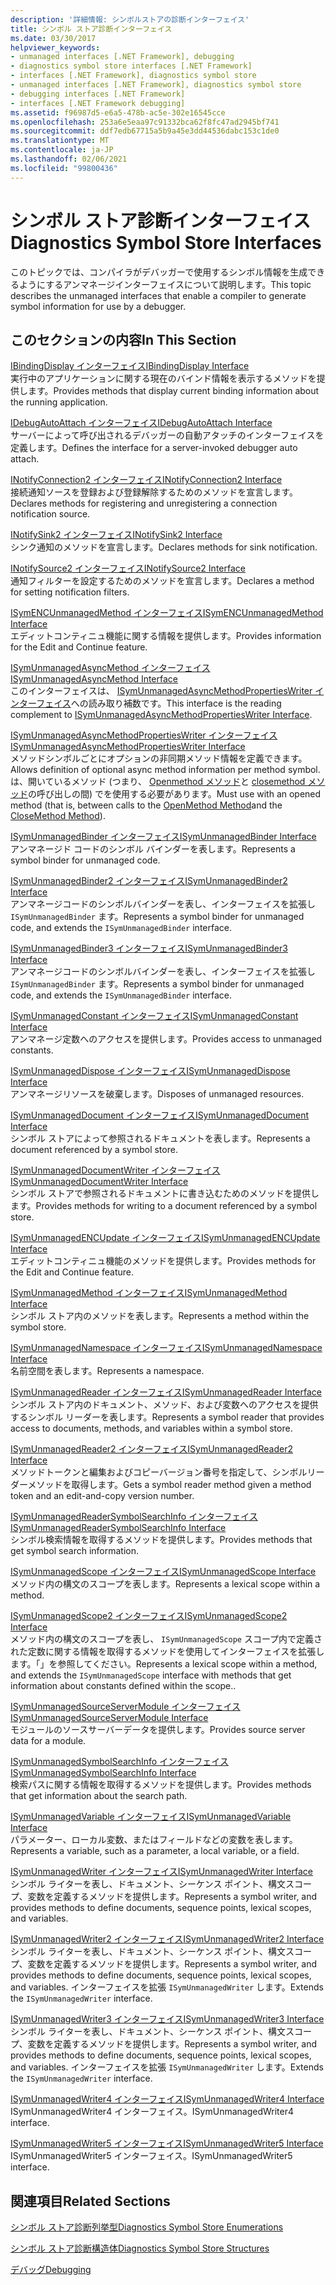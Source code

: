 ```yaml
---
description: '詳細情報: シンボルストアの診断インターフェイス'
title: シンボル ストア診断インターフェイス
ms.date: 03/30/2017
helpviewer_keywords:
- unmanaged interfaces [.NET Framework], debugging
- diagnostics symbol store interfaces [.NET Framework]
- interfaces [.NET Framework], diagnostics symbol store
- unmanaged interfaces [.NET Framework], diagnostics symbol store
- debugging interfaces [.NET Framework]
- interfaces [.NET Framework debugging]
ms.assetid: f96987d5-e6a5-478b-ac5e-302e16545cce
ms.openlocfilehash: 253a6e5eaa97c91332bca62f8fc47ad2945bf741
ms.sourcegitcommit: ddf7edb67715a5b9a45e3dd44536dabc153c1de0
ms.translationtype: MT
ms.contentlocale: ja-JP
ms.lasthandoff: 02/06/2021
ms.locfileid: "99800436"
---
```

# <a name="diagnostics-symbol-store-interfaces"></a><span data-ttu-id="bef2d-103">シンボル ストア診断インターフェイス</span><span class="sxs-lookup"><span data-stu-id="bef2d-103">Diagnostics Symbol Store Interfaces</span></span>

<span data-ttu-id="bef2d-104">このトピックでは、コンパイラがデバッガーで使用するシンボル情報を生成できるようにするアンマネージインターフェイスについて説明します。</span><span class="sxs-lookup"><span data-stu-id="bef2d-104">This topic describes the unmanaged interfaces that enable a compiler to generate symbol information for use by a debugger.</span></span>  
  
## <a name="in-this-section"></a><span data-ttu-id="bef2d-105">このセクションの内容</span><span class="sxs-lookup"><span data-stu-id="bef2d-105">In This Section</span></span>  

 [<span data-ttu-id="bef2d-106">IBindingDisplay インターフェイス</span><span class="sxs-lookup"><span data-stu-id="bef2d-106">IBindingDisplay Interface</span></span>](ibindingdisplay-interface.md)  
 <span data-ttu-id="bef2d-107">実行中のアプリケーションに関する現在のバインド情報を表示するメソッドを提供します。</span><span class="sxs-lookup"><span data-stu-id="bef2d-107">Provides methods that display current binding information about the running application.</span></span>  
  
 [<span data-ttu-id="bef2d-108">IDebugAutoAttach インターフェイス</span><span class="sxs-lookup"><span data-stu-id="bef2d-108">IDebugAutoAttach Interface</span></span>](idebugautoattach-interface.md)  
 <span data-ttu-id="bef2d-109">サーバーによって呼び出されるデバッガーの自動アタッチのインターフェイスを定義します。</span><span class="sxs-lookup"><span data-stu-id="bef2d-109">Defines the interface for a server-invoked debugger auto attach.</span></span>  
  
 [<span data-ttu-id="bef2d-110">INotifyConnection2 インターフェイス</span><span class="sxs-lookup"><span data-stu-id="bef2d-110">INotifyConnection2 Interface</span></span>](inotifyconnection2-interface.md)  
 <span data-ttu-id="bef2d-111">接続通知ソースを登録および登録解除するためのメソッドを宣言します。</span><span class="sxs-lookup"><span data-stu-id="bef2d-111">Declares methods for registering and unregistering a connection notification source.</span></span>  
  
 [<span data-ttu-id="bef2d-112">INotifySink2 インターフェイス</span><span class="sxs-lookup"><span data-stu-id="bef2d-112">INotifySink2 Interface</span></span>](inotifysink2-interface.md)  
 <span data-ttu-id="bef2d-113">シンク通知のメソッドを宣言します。</span><span class="sxs-lookup"><span data-stu-id="bef2d-113">Declares methods for sink notification.</span></span>  
  
 [<span data-ttu-id="bef2d-114">INotifySource2 インターフェイス</span><span class="sxs-lookup"><span data-stu-id="bef2d-114">INotifySource2 Interface</span></span>](inotifysource2-interface.md)  
 <span data-ttu-id="bef2d-115">通知フィルターを設定するためのメソッドを宣言します。</span><span class="sxs-lookup"><span data-stu-id="bef2d-115">Declares a method for setting notification filters.</span></span>  
  
 [<span data-ttu-id="bef2d-116">ISymENCUnmanagedMethod インターフェイス</span><span class="sxs-lookup"><span data-stu-id="bef2d-116">ISymENCUnmanagedMethod Interface</span></span>](isymencunmanagedmethod-interface.md)  
 <span data-ttu-id="bef2d-117">エディットコンティニュ機能に関する情報を提供します。</span><span class="sxs-lookup"><span data-stu-id="bef2d-117">Provides information for the Edit and Continue feature.</span></span>  
  
 [<span data-ttu-id="bef2d-118">ISymUnmanagedAsyncMethod インターフェイス</span><span class="sxs-lookup"><span data-stu-id="bef2d-118">ISymUnmanagedAsyncMethod Interface</span></span>](isymunmanagedasyncmethod-interface.md)  
 <span data-ttu-id="bef2d-119">このインターフェイスは、 [ISymUnmanagedAsyncMethodPropertiesWriter インターフェイス](isymunmanagedasyncmethodpropertieswriter-interface.md)への読み取り補数です。</span><span class="sxs-lookup"><span data-stu-id="bef2d-119">This interface is the reading complement to [ISymUnmanagedAsyncMethodPropertiesWriter Interface](isymunmanagedasyncmethodpropertieswriter-interface.md).</span></span>  
  
 [<span data-ttu-id="bef2d-120">ISymUnmanagedAsyncMethodPropertiesWriter インターフェイス</span><span class="sxs-lookup"><span data-stu-id="bef2d-120">ISymUnmanagedAsyncMethodPropertiesWriter Interface</span></span>](isymunmanagedasyncmethodpropertieswriter-interface.md)  
 <span data-ttu-id="bef2d-121">メソッドシンボルごとにオプションの非同期メソッド情報を定義できます。</span><span class="sxs-lookup"><span data-stu-id="bef2d-121">Allows definition of optional async method information per method symbol.</span></span> <span data-ttu-id="bef2d-122">は、開いているメソッド (つまり、 [Openmethod メソッド](isymunmanagedwriter-openmethod-method.md)と [closemethod メソッド](isymunmanagedwriter-closemethod-method.md)の呼び出しの間) でを使用する必要があります。</span><span class="sxs-lookup"><span data-stu-id="bef2d-122">Must use with an opened method (that is, between calls to the [OpenMethod Method](isymunmanagedwriter-openmethod-method.md)and the [CloseMethod Method](isymunmanagedwriter-closemethod-method.md)).</span></span>  
  
 [<span data-ttu-id="bef2d-123">ISymUnmanagedBinder インターフェイス</span><span class="sxs-lookup"><span data-stu-id="bef2d-123">ISymUnmanagedBinder Interface</span></span>](isymunmanagedbinder-interface.md)  
 <span data-ttu-id="bef2d-124">アンマネージド コードのシンボル バインダーを表します。</span><span class="sxs-lookup"><span data-stu-id="bef2d-124">Represents a symbol binder for unmanaged code.</span></span>  
  
 [<span data-ttu-id="bef2d-125">ISymUnmanagedBinder2 インターフェイス</span><span class="sxs-lookup"><span data-stu-id="bef2d-125">ISymUnmanagedBinder2 Interface</span></span>](isymunmanagedbinder2-interface.md)  
 <span data-ttu-id="bef2d-126">アンマネージコードのシンボルバインダーを表し、インターフェイスを拡張し `ISymUnmanagedBinder` ます。</span><span class="sxs-lookup"><span data-stu-id="bef2d-126">Represents a symbol binder for unmanaged code, and extends the `ISymUnmanagedBinder` interface.</span></span>  
  
 [<span data-ttu-id="bef2d-127">ISymUnmanagedBinder3 インターフェイス</span><span class="sxs-lookup"><span data-stu-id="bef2d-127">ISymUnmanagedBinder3 Interface</span></span>](isymunmanagedbinder3-interface.md)  
 <span data-ttu-id="bef2d-128">アンマネージコードのシンボルバインダーを表し、インターフェイスを拡張し `ISymUnmanagedBinder` ます。</span><span class="sxs-lookup"><span data-stu-id="bef2d-128">Represents a symbol binder for unmanaged code, and extends the `ISymUnmanagedBinder` interface.</span></span>  
  
 [<span data-ttu-id="bef2d-129">ISymUnmanagedConstant インターフェイス</span><span class="sxs-lookup"><span data-stu-id="bef2d-129">ISymUnmanagedConstant Interface</span></span>](isymunmanagedconstant-interface.md)  
 <span data-ttu-id="bef2d-130">アンマネージ定数へのアクセスを提供します。</span><span class="sxs-lookup"><span data-stu-id="bef2d-130">Provides access to unmanaged constants.</span></span>  
  
 [<span data-ttu-id="bef2d-131">ISymUnmanagedDispose インターフェイス</span><span class="sxs-lookup"><span data-stu-id="bef2d-131">ISymUnmanagedDispose Interface</span></span>](isymunmanageddispose-interface.md)  
 <span data-ttu-id="bef2d-132">アンマネージリソースを破棄します。</span><span class="sxs-lookup"><span data-stu-id="bef2d-132">Disposes of unmanaged resources.</span></span>  
  
 [<span data-ttu-id="bef2d-133">ISymUnmanagedDocument インターフェイス</span><span class="sxs-lookup"><span data-stu-id="bef2d-133">ISymUnmanagedDocument Interface</span></span>](isymunmanageddocument-interface.md)  
 <span data-ttu-id="bef2d-134">シンボル ストアによって参照されるドキュメントを表します。</span><span class="sxs-lookup"><span data-stu-id="bef2d-134">Represents a document referenced by a symbol store.</span></span>  
  
 [<span data-ttu-id="bef2d-135">ISymUnmanagedDocumentWriter インターフェイス</span><span class="sxs-lookup"><span data-stu-id="bef2d-135">ISymUnmanagedDocumentWriter Interface</span></span>](isymunmanageddocumentwriter-interface.md)  
 <span data-ttu-id="bef2d-136">シンボル ストアで参照されるドキュメントに書き込むためのメソッドを提供します。</span><span class="sxs-lookup"><span data-stu-id="bef2d-136">Provides methods for writing to a document referenced by a symbol store.</span></span>  
  
 [<span data-ttu-id="bef2d-137">ISymUnmanagedENCUpdate インターフェイス</span><span class="sxs-lookup"><span data-stu-id="bef2d-137">ISymUnmanagedENCUpdate Interface</span></span>](isymunmanagedencupdate-interface.md)  
 <span data-ttu-id="bef2d-138">エディットコンティニュ機能のメソッドを提供します。</span><span class="sxs-lookup"><span data-stu-id="bef2d-138">Provides methods for the Edit and Continue feature.</span></span>  
  
 [<span data-ttu-id="bef2d-139">ISymUnmanagedMethod インターフェイス</span><span class="sxs-lookup"><span data-stu-id="bef2d-139">ISymUnmanagedMethod Interface</span></span>](isymunmanagedmethod-interface.md)  
 <span data-ttu-id="bef2d-140">シンボル ストア内のメソッドを表します。</span><span class="sxs-lookup"><span data-stu-id="bef2d-140">Represents a method within the symbol store.</span></span>  
  
 [<span data-ttu-id="bef2d-141">ISymUnmanagedNamespace インターフェイス</span><span class="sxs-lookup"><span data-stu-id="bef2d-141">ISymUnmanagedNamespace Interface</span></span>](isymunmanagednamespace-interface.md)  
 <span data-ttu-id="bef2d-142">名前空間を表します。</span><span class="sxs-lookup"><span data-stu-id="bef2d-142">Represents a namespace.</span></span>  
  
 [<span data-ttu-id="bef2d-143">ISymUnmanagedReader インターフェイス</span><span class="sxs-lookup"><span data-stu-id="bef2d-143">ISymUnmanagedReader Interface</span></span>](isymunmanagedreader-interface.md)  
 <span data-ttu-id="bef2d-144">シンボル ストア内のドキュメント、メソッド、および変数へのアクセスを提供するシンボル リーダーを表します。</span><span class="sxs-lookup"><span data-stu-id="bef2d-144">Represents a symbol reader that provides access to documents, methods, and variables within a symbol store.</span></span>  
  
 [<span data-ttu-id="bef2d-145">ISymUnmanagedReader2 インターフェイス</span><span class="sxs-lookup"><span data-stu-id="bef2d-145">ISymUnmanagedReader2 Interface</span></span>](isymunmanagedreader2-interface.md)  
 <span data-ttu-id="bef2d-146">メソッドトークンと編集およびコピーバージョン番号を指定して、シンボルリーダーメソッドを取得します。</span><span class="sxs-lookup"><span data-stu-id="bef2d-146">Gets a symbol reader method given a method token and an edit-and-copy version number.</span></span>  
  
 [<span data-ttu-id="bef2d-147">ISymUnmanagedReaderSymbolSearchInfo インターフェイス</span><span class="sxs-lookup"><span data-stu-id="bef2d-147">ISymUnmanagedReaderSymbolSearchInfo Interface</span></span>](isymunmanagedreadersymbolsearchinfo-interface.md)  
 <span data-ttu-id="bef2d-148">シンボル検索情報を取得するメソッドを提供します。</span><span class="sxs-lookup"><span data-stu-id="bef2d-148">Provides methods that get symbol search information.</span></span>  
  
 [<span data-ttu-id="bef2d-149">ISymUnmanagedScope インターフェイス</span><span class="sxs-lookup"><span data-stu-id="bef2d-149">ISymUnmanagedScope Interface</span></span>](isymunmanagedscope-interface.md)  
 <span data-ttu-id="bef2d-150">メソッド内の構文のスコープを表します。</span><span class="sxs-lookup"><span data-stu-id="bef2d-150">Represents a lexical scope within a method.</span></span>  
  
 [<span data-ttu-id="bef2d-151">ISymUnmanagedScope2 インターフェイス</span><span class="sxs-lookup"><span data-stu-id="bef2d-151">ISymUnmanagedScope2 Interface</span></span>](isymunmanagedscope2-interface.md)  
 <span data-ttu-id="bef2d-152">メソッド内の構文のスコープを表し、 `ISymUnmanagedScope` スコープ内で定義された定数に関する情報を取得するメソッドを使用してインターフェイスを拡張します。「」を参照してください。</span><span class="sxs-lookup"><span data-stu-id="bef2d-152">Represents a lexical scope within a method, and extends the `ISymUnmanagedScope` interface with methods that get information about constants defined within the scope..</span></span>  
  
 [<span data-ttu-id="bef2d-153">ISymUnmanagedSourceServerModule インターフェイス</span><span class="sxs-lookup"><span data-stu-id="bef2d-153">ISymUnmanagedSourceServerModule Interface</span></span>](isymunmanagedsourceservermodule-interface.md)  
 <span data-ttu-id="bef2d-154">モジュールのソースサーバーデータを提供します。</span><span class="sxs-lookup"><span data-stu-id="bef2d-154">Provides source server data for a module.</span></span>  
  
 [<span data-ttu-id="bef2d-155">ISymUnmanagedSymbolSearchInfo インターフェイス</span><span class="sxs-lookup"><span data-stu-id="bef2d-155">ISymUnmanagedSymbolSearchInfo Interface</span></span>](isymunmanagedsymbolsearchinfo-interface.md)  
 <span data-ttu-id="bef2d-156">検索パスに関する情報を取得するメソッドを提供します。</span><span class="sxs-lookup"><span data-stu-id="bef2d-156">Provides methods that get information about the search path.</span></span>  
  
 [<span data-ttu-id="bef2d-157">ISymUnmanagedVariable インターフェイス</span><span class="sxs-lookup"><span data-stu-id="bef2d-157">ISymUnmanagedVariable Interface</span></span>](isymunmanagedvariable-interface.md)  
 <span data-ttu-id="bef2d-158">パラメーター、ローカル変数、またはフィールドなどの変数を表します。</span><span class="sxs-lookup"><span data-stu-id="bef2d-158">Represents a variable, such as a parameter, a local variable, or a field.</span></span>  
  
 [<span data-ttu-id="bef2d-159">ISymUnmanagedWriter インターフェイス</span><span class="sxs-lookup"><span data-stu-id="bef2d-159">ISymUnmanagedWriter Interface</span></span>](isymunmanagedwriter-interface.md)  
 <span data-ttu-id="bef2d-160">シンボル ライターを表し、ドキュメント、シーケンス ポイント、構文スコープ、変数を定義するメソッドを提供します。</span><span class="sxs-lookup"><span data-stu-id="bef2d-160">Represents a symbol writer, and provides methods to define documents, sequence points, lexical scopes, and variables.</span></span>  
  
 [<span data-ttu-id="bef2d-161">ISymUnmanagedWriter2 インターフェイス</span><span class="sxs-lookup"><span data-stu-id="bef2d-161">ISymUnmanagedWriter2 Interface</span></span>](isymunmanagedwriter2-interface.md)  
 <span data-ttu-id="bef2d-162">シンボル ライターを表し、ドキュメント、シーケンス ポイント、構文スコープ、変数を定義するメソッドを提供します。</span><span class="sxs-lookup"><span data-stu-id="bef2d-162">Represents a symbol writer, and provides methods to define documents, sequence points, lexical scopes, and variables.</span></span> <span data-ttu-id="bef2d-163">インターフェイスを拡張 `ISymUnmanagedWriter` します。</span><span class="sxs-lookup"><span data-stu-id="bef2d-163">Extends the `ISymUnmanagedWriter` interface.</span></span>  
  
 [<span data-ttu-id="bef2d-164">ISymUnmanagedWriter3 インターフェイス</span><span class="sxs-lookup"><span data-stu-id="bef2d-164">ISymUnmanagedWriter3 Interface</span></span>](isymunmanagedwriter3-interface.md)  
 <span data-ttu-id="bef2d-165">シンボル ライターを表し、ドキュメント、シーケンス ポイント、構文スコープ、変数を定義するメソッドを提供します。</span><span class="sxs-lookup"><span data-stu-id="bef2d-165">Represents a symbol writer, and provides methods to define documents, sequence points, lexical scopes, and variables.</span></span> <span data-ttu-id="bef2d-166">インターフェイスを拡張 `ISymUnmanagedWriter` します。</span><span class="sxs-lookup"><span data-stu-id="bef2d-166">Extends the `ISymUnmanagedWriter` interface.</span></span>  
  
 [<span data-ttu-id="bef2d-167">ISymUnmanagedWriter4 インターフェイス</span><span class="sxs-lookup"><span data-stu-id="bef2d-167">ISymUnmanagedWriter4 Interface</span></span>](isymunmanagedwriter4-interface.md)  
 <span data-ttu-id="bef2d-168">ISymUnmanagedWriter4 インターフェイス。</span><span class="sxs-lookup"><span data-stu-id="bef2d-168">ISymUnmanagedWriter4 interface.</span></span>  
  
 [<span data-ttu-id="bef2d-169">ISymUnmanagedWriter5 インターフェイス</span><span class="sxs-lookup"><span data-stu-id="bef2d-169">ISymUnmanagedWriter5 Interface</span></span>](isymunmanagedwriter5-interface.md)  
 <span data-ttu-id="bef2d-170">ISymUnmanagedWriter5 インターフェイス。</span><span class="sxs-lookup"><span data-stu-id="bef2d-170">ISymUnmanagedWriter5 interface.</span></span>  
  
## <a name="related-sections"></a><span data-ttu-id="bef2d-171">関連項目</span><span class="sxs-lookup"><span data-stu-id="bef2d-171">Related Sections</span></span>  

 [<span data-ttu-id="bef2d-172">シンボル ストア診断列挙型</span><span class="sxs-lookup"><span data-stu-id="bef2d-172">Diagnostics Symbol Store Enumerations</span></span>](diagnostics-symbol-store-enumerations.md)  
  
 [<span data-ttu-id="bef2d-173">シンボル ストア診断構造体</span><span class="sxs-lookup"><span data-stu-id="bef2d-173">Diagnostics Symbol Store Structures</span></span>](diagnostics-symbol-store-structures.md)  
  
 [<span data-ttu-id="bef2d-174">デバッグ</span><span class="sxs-lookup"><span data-stu-id="bef2d-174">Debugging</span></span>](../debugging/index.md)
